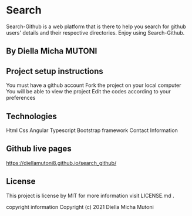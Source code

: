# Search

Search-Github is a web platform that is there to help you search for github users' details and their respective directories. Enjoy using Search-Github.

## By Diella Micha MUTONI

## Project setup instructions
You must have a github account
Fork the project on your local computer
You will be able to view the project
Edit the codes according to your preferences

## Technologies
Html
Css
Angular
Typescript
Bootstrap framework
Contact Information

## Github live pages
https://diellamutoni8.github.io/search_github/

## License
This project is license by MIT for more information visit LICENSE.md .

copyright information
Copyright (c) 2021 Diella Micha Mutoni
